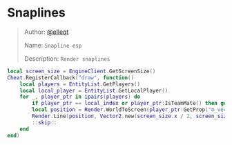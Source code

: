 # Snaplines

> Author: [@elleqt](https://github.com/elleqt)
>
> Name: `Snapline esp`
>
> Description: `Render snaplines`

```lua
local screen_size = EngineClient.GetScreenSize()
Cheat.RegisterCallback("draw", function()
    local players = EntityList.GetPlayers()
    local local_player = EntityList.GetLocalPlayer()
    for _, player_ptr in ipairs(players) do
        if player_ptr == local_index or player_ptr:IsTeamMate() then goto skip end
        local position = Render.WorldToScreen(player_ptr:GetProp("m_vecOrigin"))
        Render.Line(position, Vector2.new(screen_size.x / 2, screen_size.y), Color.new(1, 1, 1, 1))
        ::skip::
    end
end)
```
